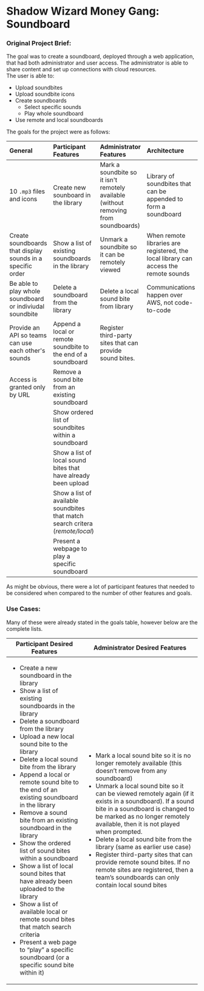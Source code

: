 # Shadow Wizard Money Gang: Soundboard
### Original Project Brief:
The goal was to create a soundboard, deployed through a web application, that had both
administrator and user access. The administrator is able to share content and set up connections with
cloud resources. <br>
The user is able to:
- Upload soundbites
- Upload soundbite icons
- Create soundboards
  - Select specific sounds
  - Play whole soundboard
- Use remote and local soundboards

The goals for the project were as follows:<br>

| General                                                    | Participant Features                                          | Administrator Features                                                              | Architecture                                                                         |
|:-----------------------------------------------------------|:--------------------------------------------------------------|:------------------------------------------------------------------------------------|:-------------------------------------------------------------------------------------|
| 10 ``.mp3`` files and icons                                | Create new sounboard in the library| Mark a soundbite so it isn't remotely available (without removing from soundboards) | Library of soundbites that can be appended to form a soundboard                      |
| Create soundboards that display sounds in a specific order | Show a list of existing soundboards in the library            | Unmark a soundbite so it can be remotely viewed                                     | When remote libraries are registered, the local library can access the remote sounds |
| Be able to play whole soundboard or indiviudal soundbite   | Delete a soundboard from the library                          | Delete a local sound bite from library                                              | Communications happen over AWS, not code-to-code                                     |
| Provide an API so teams can use each other's sounds        | Append a local or remote soundbite to the end of a soundboard | Register third-party sites that can provide sound bites.                            |                                                                                      |
| Access is granted only by URL                              | Remove a sound bite from an existing soundboard               |                                                                                     |                                                                                      |
||Show ordered list of soundbites within a soundboard|||
||Show a list of local sound bites that have already been upload|||
||Show a list of available soundbites that match search critera (*remote/local*)|||
||Present a webpage to play a specific soundboard|||

As might be obvious, there were a lot of participant features that needed to be considered when compared to the number
of other features and goals.

### Use Cases:
Many of these were already stated in the goals table, however below are the complete lists.

| Participant Desired Features                                                                                                                                                                                                                                                                                                                                                                                                                                                                                                                                                                                                                                                                                                                                           | Administrator Desired Features                                                                                                                                                                                                                                                                                                                                                                                                                                                                                                                                                                                     |
|------------------------------------------------------------------------------------------------------------------------------------------------------------------------------------------------------------------------------------------------------------------------------------------------------------------------------------------------------------------------------------------------------------------------------------------------------------------------------------------------------------------------------------------------------------------------------------------------------------------------------------------------------------------------------------------------------------------------------------------------------------------------------------------------|--------------------------------------------------------------------------------------------------------------------------------------------------------------------------------------------------------------------------------------------------------------------------------------------------------------------------------------------------------------------------------------------------------------------------------------------------------------------------------------------------------------------------------------------------------------------------------------------------------------------|
| <ul><li>Create a new soundboard in the library</li><li>Show a list of existing soundboards in the library</li><li>Delete a soundboard from the library</li><li>Upload a new local sound bite to the library</li><li>Delete a local sound bite from the library</li><li>Append a local or remote sound bite to the end of an existing soundboard in the library</li><li>Remove a sound bite from an existing soundboard in the library</li><li>Show the ordered list of sound bites within a soundboard</li><li>Show a list of local sound bites that have already been uploaded to the library</li><li>Show a list of available local or remote sound bites that match search criteria</li><li>Present a web page to “play” a specific soundboard (or a specific sound bite within it)</li></ul> | <ul><li>Mark a local sound bite so it is no longer remotely available (this doesn’t remove from any soundboard)</li><li>Unmark a local sound bite so it can be viewed remotely again (if it exists in a soundboard). If a sound bite in a soundboard is changed to be marked as no longer remotely available, then it is not played when prompted.</li><li>Delete a local sound bite from the library (same as earlier use case)</li><li>Register third-party sites that can provide remote sound bites. If no remote sites are registered, then a team’s soundboards can only contain local sound bites</li></ul> |


